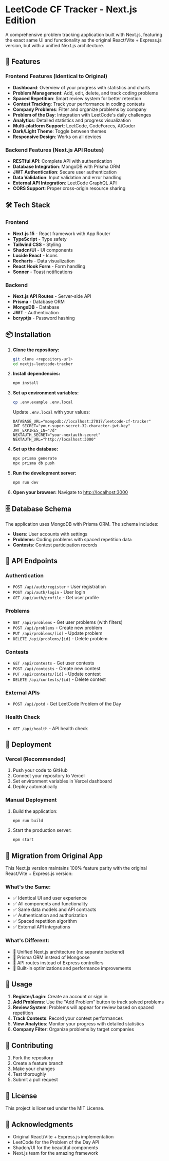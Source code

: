 # LeetCode CF Tracker - Next.js Edition

A comprehensive problem tracking application built with Next.js, featuring the exact same UI and functionality as the original React/Vite + Express.js version, but with a unified Next.js architecture.

## 🚀 Features

### Frontend Features (Identical to Original)
- **Dashboard**: Overview of your progress with statistics and charts
- **Problem Management**: Add, edit, delete, and track coding problems
- **Spaced Repetition**: Smart review system for better retention
- **Contest Tracking**: Track your performance in coding contests
- **Company Problems**: Filter and organize problems by company
- **Problem of the Day**: Integration with LeetCode's daily challenges
- **Analytics**: Detailed statistics and progress visualization
- **Multi-platform Support**: LeetCode, CodeForces, AtCoder
- **Dark/Light Theme**: Toggle between themes
- **Responsive Design**: Works on all devices

### Backend Features (Next.js API Routes)
- **RESTful API**: Complete API with authentication
- **Database Integration**: MongoDB with Prisma ORM
- **JWT Authentication**: Secure user authentication
- **Data Validation**: Input validation and error handling
- **External API Integration**: LeetCode GraphQL API
- **CORS Support**: Proper cross-origin resource sharing

## 🛠️ Tech Stack




### Frontend
- **Next.js 15** - React framework with App Router
- **TypeScript** - Type safety
- **Tailwind CSS** - Styling
- **Shadcn/UI** - UI components
- **Lucide React** - Icons
- **Recharts** - Data visualization
- **React Hook Form** - Form handling
- **Sonner** - Toast notifications

### Backend
- **Next.js API Routes** - Server-side API
- **Prisma** - Database ORM
- **MongoDB** - Database
- **JWT** - Authentication
- **bcryptjs** - Password hashing

## 📦 Installation

1. **Clone the repository:**
   ```bash
   git clone <repository-url>
   cd nextjs-leetcode-tracker
   ```

2. **Install dependencies:**
   ```bash
   npm install
   ```

3. **Set up environment variables:**
   ```bash
   cp .env.example .env.local
   ```

   Update `.env.local` with your values:
   ```env
   DATABASE_URL="mongodb://localhost:27017/leetcode-cf-tracker"
   JWT_SECRET="your-super-secret-32-character-jwt-key"
   JWT_EXPIRES_IN="7d"
   NEXTAUTH_SECRET="your-nextauth-secret"
   NEXTAUTH_URL="http://localhost:3000"
   ```

4. **Set up the database:**
   ```bash
   npx prisma generate
   npx prisma db push
   ```

5. **Run the development server:**
   ```bash
   npm run dev
   ```

6. **Open your browser:**
   Navigate to [http://localhost:3000](http://localhost:3000)

## 🗄️ Database Schema

The application uses MongoDB with Prisma ORM. The schema includes:

- **Users**: User accounts with settings
- **Problems**: Coding problems with spaced repetition data
- **Contests**: Contest participation records

## 🔧 API Endpoints

### Authentication
- `POST /api/auth/register` - User registration
- `POST /api/auth/login` - User login
- `GET /api/auth/profile` - Get user profile

### Problems
- `GET /api/problems` - Get user problems (with filters)
- `POST /api/problems` - Create new problem
- `PUT /api/problems/[id]` - Update problem
- `DELETE /api/problems/[id]` - Delete problem

### Contests
- `GET /api/contests` - Get user contests
- `POST /api/contests` - Create new contest
- `PUT /api/contests/[id]` - Update contest
- `DELETE /api/contests/[id]` - Delete contest

### External APIs
- `POST /api/potd` - Get LeetCode Problem of the Day

### Health Check
- `GET /api/health` - API health check

## 🚀 Deployment

### Vercel (Recommended)
1. Push your code to GitHub
2. Connect your repository to Vercel
3. Set environment variables in Vercel dashboard
4. Deploy automatically

### Manual Deployment
1. Build the application:
   ```bash
   npm run build
   ```

2. Start the production server:
   ```bash
   npm start
   ```

## 🔄 Migration from Original App

This Next.js version maintains 100% feature parity with the original React/Vite + Express.js version:

### What's the Same:
- ✅ Identical UI and user experience
- ✅ All components and functionality
- ✅ Same data models and API contracts
- ✅ Authentication and authorization
- ✅ Spaced repetition algorithm
- ✅ External API integrations

### What's Different:
- 🔄 Unified Next.js architecture (no separate backend)
- 🔄 Prisma ORM instead of Mongoose
- 🔄 API routes instead of Express controllers
- 🔄 Built-in optimizations and performance improvements

## 📱 Usage

1. **Register/Login**: Create an account or sign in
2. **Add Problems**: Use the "Add Problem" button to track solved problems
3. **Review System**: Problems will appear for review based on spaced repetition
4. **Track Contests**: Record your contest performances
5. **View Analytics**: Monitor your progress with detailed statistics
6. **Company Filter**: Organize problems by target companies

## 🤝 Contributing

1. Fork the repository
2. Create a feature branch
3. Make your changes
4. Test thoroughly
5. Submit a pull request

## 📄 License

This project is licensed under the MIT License.

## 🙏 Acknowledgments

- Original React/Vite + Express.js implementation
- LeetCode for the Problem of the Day API
- Shadcn/UI for the beautiful components
- Next.js team for the amazing framework
